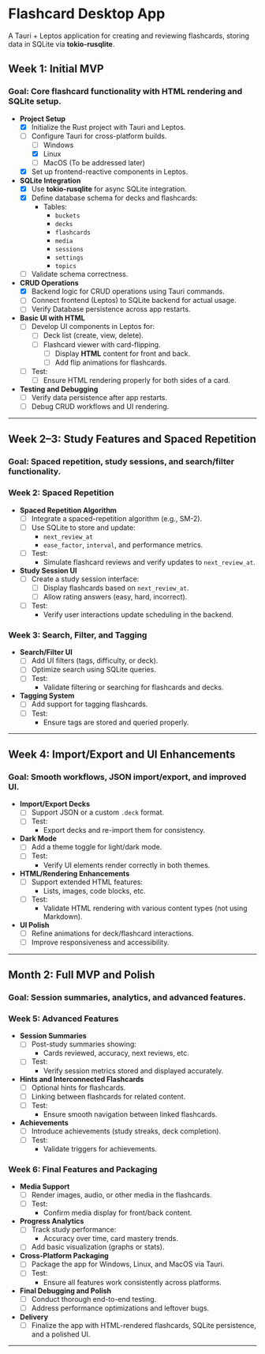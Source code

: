 # **Flashcard Desktop App**

A Tauri + Leptos application for creating and reviewing flashcards, storing data in SQLite via **tokio-rusqlite**.

## **Week 1: Initial MVP**
### **Goal**: Core flashcard functionality with HTML rendering and SQLite setup.

- **Project Setup**
  - [X] Initialize the Rust project with Tauri and Leptos.
  - [ ] Configure Tauri for cross-platform builds.
    - [ ] Windows
    - [X] Linux
    - [ ] MacOS (To be addressed later)
  - [X] Set up frontend-reactive components in Leptos.

- **SQLite Integration**
  - [X] Use **tokio-rusqlite** for async SQLite integration.
  - [X] Define database schema for decks and flashcards:
    - Tables:
      - `buckets`
      - `decks`
      - `flashcards`
      - `media`
      - `sessions`
      - `settings`
      - `topics`
  - [ ] Validate schema correctness.

- **CRUD Operations**
  - [X] Backend logic for CRUD operations using Tauri commands.
  - [ ] Connect frontend (Leptos) to SQLite backend for actual usage.
  - [ ] Verify Database persistence across app restarts.

- **Basic UI with HTML**
  - [ ] Develop UI components in Leptos for:
    - [ ] Deck list (create, view, delete).
    - [ ] Flashcard viewer with card-flipping.
      - [ ] Display **HTML** content for front and back.
      - [ ] Add flip animations for flashcards.
  - [ ] Test:
    - [ ] Ensure HTML rendering properly for both sides of a card.

- **Testing and Debugging**
  - [ ] Verify data persistence after app restarts.
  - [ ] Debug CRUD workflows and UI rendering.

---

## **Week 2–3: Study Features and Spaced Repetition**
### **Goal**: Spaced repetition, study sessions, and search/filter functionality.

### **Week 2: Spaced Repetition**
- **Spaced Repetition Algorithm**
  - [ ] Integrate a spaced-repetition algorithm (e.g., SM-2).
  - [ ] Use SQLite to store and update:
    - `next_review_at`
    - `ease_factor`, `interval`, and performance metrics.
  - [ ] Test:
    - Simulate flashcard reviews and verify updates to `next_review_at`.

- **Study Session UI**
  - [ ] Create a study session interface:
    - [ ] Display flashcards based on `next_review_at`.
    - [ ] Allow rating answers (easy, hard, incorrect).
  - [ ] Test:
    - Verify user interactions update scheduling in the backend.

### **Week 3: Search, Filter, and Tagging**
- **Search/Filter UI**
  - [ ] Add UI filters (tags, difficulty, or deck).
  - [ ] Optimize search using SQLite queries.
  - [ ] Test:
    - Validate filtering or searching for flashcards and decks.

- **Tagging System**
  - [ ] Add support for tagging flashcards.
  - [ ] Test:
    - Ensure tags are stored and queried properly.

---

## **Week 4: Import/Export and UI Enhancements**
### **Goal**: Smooth workflows, JSON import/export, and improved UI.

- **Import/Export Decks**
  - [ ] Support JSON or a custom `.deck` format.
  - [ ] Test:
    - Export decks and re-import them for consistency.

- **Dark Mode**
  - [ ] Add a theme toggle for light/dark mode.
  - [ ] Test:
    - Verify UI elements render correctly in both themes.

- **HTML/Rendering Enhancements**
  - [ ] Support extended HTML features:
    - Lists, images, code blocks, etc.
  - [ ] Test:
    - Validate HTML rendering with various content types (not using Markdown).

- **UI Polish**
  - [ ] Refine animations for deck/flashcard interactions.
  - [ ] Improve responsiveness and accessibility.

---

## **Month 2: Full MVP and Polish**
### **Goal**: Session summaries, analytics, and advanced features.

### **Week 5: Advanced Features**
- **Session Summaries**
  - [ ] Post-study summaries showing:
    - Cards reviewed, accuracy, next reviews, etc.
  - [ ] Test:
    - Verify session metrics stored and displayed accurately.

- **Hints and Interconnected Flashcards**
  - [ ] Optional hints for flashcards.
  - [ ] Linking between flashcards for related content.
  - [ ] Test:
    - Ensure smooth navigation between linked flashcards.

- **Achievements**
  - [ ] Introduce achievements (study streaks, deck completion).
  - [ ] Test:
    - Validate triggers for achievements.

### **Week 6: Final Features and Packaging**
- **Media Support**
  - [ ] Render images, audio, or other media in the flashcards.
  - [ ] Test:
    - Confirm media display for front/back content.

- **Progress Analytics**
  - [ ] Track study performance:
    - Accuracy over time, card mastery trends.
  - [ ] Add basic visualization (graphs or stats).

- **Cross-Platform Packaging**
  - [ ] Package the app for Windows, Linux, and MacOS via Tauri.
  - [ ] Test:
    - Ensure all features work consistently across platforms.

- **Final Debugging and Polish**
  - [ ] Conduct thorough end-to-end testing.
  - [ ] Address performance optimizations and leftover bugs.

- **Delivery**
  - [ ] Finalize the app with HTML-rendered flashcards, SQLite persistence, and a polished UI.

---
